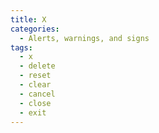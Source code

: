```yaml
---
title: X
categories:
  - Alerts, warnings, and signs
tags:
  - x
  - delete
  - reset
  - clear
  - cancel
  - close
  - exit
---
```

